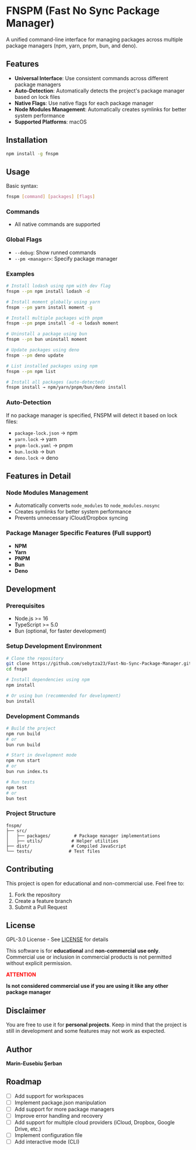 # FNSPM (Fast No Sync Package Manager)

A unified command-line interface for managing packages across multiple package managers (npm, yarn, pnpm, bun, and deno).

## Features

- **Universal Interface**: Use consistent commands across different package managers
- **Auto-Detection**: Automatically detects the project's package manager based on lock files
- **Native Flags**: Use native flags for each package manager
- **Node Modules Management**: Automatically creates symlinks for better system performance
- **Supported Platforms**: macOS

## Installation

```bash
npm install -g fnspm
```

## Usage

Basic syntax:
```bash
fnspm [command] [packages] [flags]
```

### Commands

- All native commands are supported

### Global Flags

- `--debug`: Show runned commands
- `--pm <manager>`: Specify package manager

### Examples

```bash
# Install lodash using npm with dev flag
fnspm --pm npm install lodash -d

# Install moment globally using yarn
fnspm --pm yarn install moment -g

# Install multiple packages with pnpm
fnspm --pm pnpm install -d -e lodash moment

# Uninstall a package using bun
fnspm --pm bun uninstall moment

# Update packages using deno
fnspm --pm deno update

# List installed packages using npm
fnspm --pm npm list

# Install all packages (auto-detected)
fnspm install → npm/yarn/pnpm/bun/deno install
```

### Auto-Detection

If no package manager is specified, FNSPM will detect it based on lock files:
- `package-lock.json` → npm
- `yarn.lock` → yarn
- `pnpm-lock.yaml` → pnpm
- `bun.lockb` → bun
- `deno.lock` → deno

## Features in Detail

### Node Modules Management
- Automatically converts `node_modules` to `node_modules.nosync`
- Creates symlinks for better system performance
- Prevents unnecessary iCloud/Dropbox syncing

### Package Manager Specific Features (Full support)
- **NPM**
- **Yarn**
- **PNPM**
- **Bun**
- **Deno**

## Development

### Prerequisites
- Node.js >= 16
- TypeScript >= 5.0
- Bun (optional, for faster development)

### Setup Development Environment

```bash
# Clone the repository
git clone https://github.com/sebytza23/Fast-No-Sync-Package-Manager.git
cd fnspm

# Install dependencies using npm
npm install

# Or using bun (recommended for development)
bun install
```

### Development Commands

```bash
# Build the project
npm run build
# or
bun run build

# Start in development mode
npm run start
# or
bun run index.ts

# Run tests
npm test
# or
bun test
```

### Project Structure
```
fnspm/
├── src/
│   ├── packages/         # Package manager implementations
│   ├── utils/           # Helper utilities
├── dist/                # Compiled JavaScript
└── tests/              # Test files
```

## Contributing

This project is open for educational and non-commercial use. Feel free to:
1. Fork the repository
2. Create a feature branch
3. Submit a Pull Request

## License

GPL-3.0 License - See [LICENSE](LICENSE) for details

This software is for **educational** and **non-commercial use only**. Commercial use or inclusion in commercial products is not permitted without explicit permission. 

<p style="color: red;"><b>ATTENTION</b></p> 
<b>Is not considered commercial use if you are using it like any other package manager</b>

## Disclaimer
You are free to use it for **personal projects**. Keep in mind that the project is still in development and some features may not work as expected.

## Author

**Marin-Eusebiu Șerban**

## Roadmap

- [ ] Add support for workspaces
- [ ] Implement package.json manipulation
- [ ] Add support for more package managers
- [ ] Improve error handling and recovery
- [ ] Add support for multiple cloud providers (iCloud, Dropbox, Google Drive, etc.)
- [ ] Implement configuration file
- [ ] Add interactive mode (CLI)